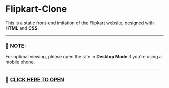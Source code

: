 # Flipkart-Clone

This is a static front-end imitation of the Flipkart website, designed with **HTML** and **CSS**.

---

### 📌 NOTE:
For optimal viewing, please open the site in **Desktop Mode** if you're using a mobile phone.

---

### 🔗 [CLICK HERE TO OPEN](https://vidushi-coder.github.io/Flipkart-Clone/flipkart.html)
